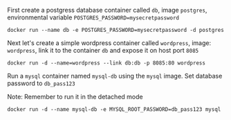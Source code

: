 First create a postgress database container called `db`, image `postgres`, environmental variable `POSTGRES_PASSWORD=mysecretpassword`

```
docker run --name db -e POSTGRES_PASSWORD=mysecretpassword -d postgres
```


Next let's create a simple wordpress container called `wordpress`, image: `wordpress`, link it to the container `db` and expose it on host port `8085`
```
docker run -d --name=wordpress --link db:db -p 8085:80 wordpress
```

Run a  `mysql`  container named  `mysql-db`  using the  `mysql`  image. Set database password to  `db_pass123`

Note: Remember to run it in the detached mode
```
docker run -d --name mysql-db -e MYSQL_ROOT_PASSWORD=db_pass123 mysql
```

<!--stackedit_data:
eyJoaXN0b3J5IjpbLTE2Mzk5MTg2NTUsLTE4MDg3Mjg2ODhdfQ
==
-->